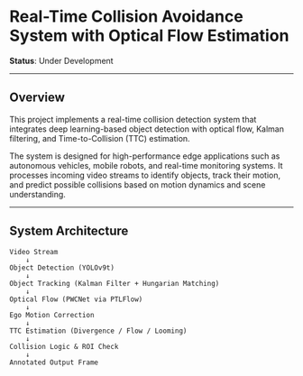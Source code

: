 # Real-Time Collision Avoidance System with Optical Flow Estimation

**Status**: Under Development

---

## Overview

This project implements a real-time collision detection system that integrates deep learning-based object detection with optical flow, Kalman filtering, and Time-to-Collision (TTC) estimation.

The system is designed for high-performance edge applications such as autonomous vehicles, mobile robots, and real-time monitoring systems. It processes incoming video streams to identify objects, track their motion, and predict possible collisions based on motion dynamics and scene understanding.

---

## System Architecture

```text
Video Stream
    ↓
Object Detection (YOLOv9t)
    ↓
Object Tracking (Kalman Filter + Hungarian Matching)
    ↓
Optical Flow (PWCNet via PTLFlow)
    ↓
Ego Motion Correction
    ↓
TTC Estimation (Divergence / Flow / Looming)
    ↓
Collision Logic & ROI Check
    ↓
Annotated Output Frame


